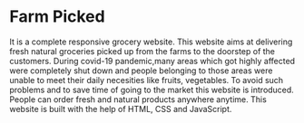 # Farm Picked

It is a complete responsive grocery website.
This website aims at delivering fresh natural groceries picked up from the farms to the doorstep of the customers.
During covid-19 pandemic,many areas which got highly affected were completely shut down and people belonging to those areas were unable to meet their daily necesities like fruits, vegetables. To avoid such problems and to save time of going to the market this website is introduced.
People can order fresh and natural products anywhere anytime.
This website is built with the help of HTML, CSS and JavaScript.
